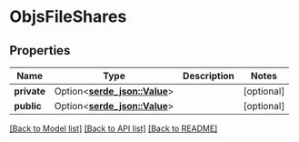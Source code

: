 # ObjsFileShares

## Properties

Name | Type | Description | Notes
------------ | ------------- | ------------- | -------------
**private** | Option<[**serde_json::Value**](.md)> |  | [optional]
**public** | Option<[**serde_json::Value**](.md)> |  | [optional]

[[Back to Model list]](../README.md#documentation-for-models) [[Back to API list]](../README.md#documentation-for-api-endpoints) [[Back to README]](../README.md)


